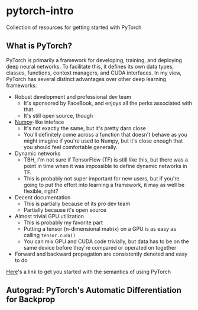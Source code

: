 # pytorch-intro
Collection of resources for getting started with PyTorch

## What is PyTorch?
PyTorch is primarily a framework for developing, training, and deploying deep
neural networks. To facilitate this, it defines its own data types, classes,
functions, context managers, and CUDA interfaces. In my view, PyTorch has
several distinct advantages over other deep learning frameworks:
- Robust development and professional dev team
  - It's sponsored by FaceBook, and enjoys all the perks associated with that
  - It's still open source, though
- [Numpy](https://numpy.org)-like inteface
  - It's not exactly the same, but it's pretty darn close
  - You'll definitely come across a function that doesn't behave as you might
    imagine if you're used to Numpy, but it's close enough that you should feel
    comfortable generally.
- Dynamic networks
  - TBH, I'm not sure if TensorFlow (TF) is still like this, but there was a point
    in time when it was impossible to define dynamic networks in TF.
  - This is probably not super important for new users, but if you're going to
    put the effort into learning a framework, it may as well be flexible,
    right?
- Decent documentation
  - This is partially because of its pro dev team
  - Partially because it's open source
- Almost trivial GPU utilization
  - This is probably my favorite part
  - Putting a tensor (n-dimensional matrix) on a GPU is as easy as calling
    `tensor.cuda()`
  - You can mix GPU and CUDA code trivially, but data has to be on the same
    device before they're compared or operated on together
- Forward and backward propagation are consistently denoted and easy to do

[Here](https://pytorch.org/tutorials/beginner/blitz/tensor_tutorial.html#sphx-glr-beginner-blitz-tensor-tutorial-py)'s a link to get you started with the semantics of using PyTorch

## Autograd: PyTorch's Automatic Differentiation for Backprop

  
